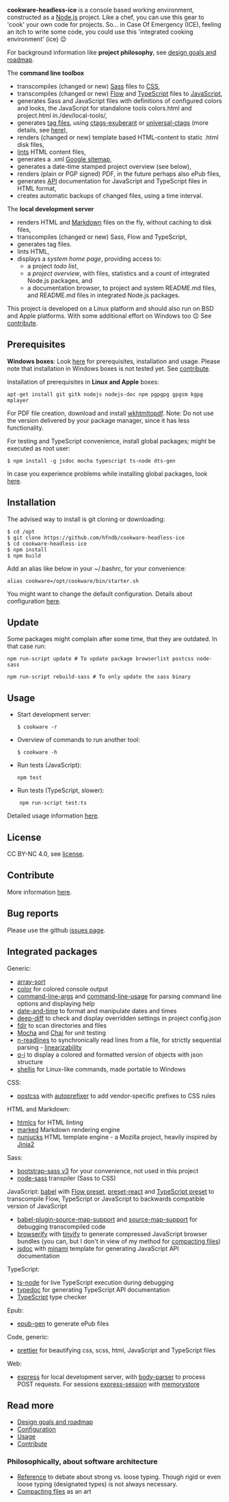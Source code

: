 **cookware-headless-ice** is a console based working environment, constructed as a [Node.js](https://en.wikipedia.org/wiki/Node.js) project. Like a chef, you can use this gear to 'cook' your own code for projects. So... in Case Of Emergency (ICE), feeling an itch to write some code, you could use this 'integrated cooking environment' (ice) 😉

For background information like **project philosophy**, see [design goals and roadmap](./docs/design-goals-and-roadmap.md).

The **command line toolbox**
+  transcompiles (changed or new) [Sass](https://en.wikipedia.org/wiki/Sass_%28stylesheet_language%29) files to [CSS](https://en.wikipedia.org/wikiCascading_Style_Sheets),
+  transcompiles (changed or new) [Flow](https://flow.org/) and [TypeScript](https://en.wikipedia.org/wiki/TypeScript) files to [JavaScript](https://en.wikipedia.org/wiki/JavaScript),
+ generates Sass and JavaScript files with definitions of configured colors and looks, the JavaScript for standalone tools colors.html and project.html in./dev/local-tools/,
+ generates [tag files](https://en.wikipedia.org/wiki/Ctags#Tags_file_formats), using [ctags-exuberant](http://ctags.sourceforge.net/) or [universal-ctags](https://ctags.io/) (more details, see [here](./docs/configuration.md)),
+ renders (changed or new) template based HTML-content to static .html disk files,
+ [lints](https://en.wikipedia.org/wiki/Lint_%28software%29) HTML content files,
+ generates a .xml [Google sitemap](https://support.google.com/webmasters/answer/156184?hl=en),
+ generates a date-time stamped project overview (see below),
+ renders (plain or PGP signed) PDF, in the future perhaps also ePub files,
+ generates [API](https://en.wikipedia.org/wiki/Application_programming_interface) documentation for JavaScript and TypeScript files in HTML format,
+ creates automatic backups of changed files, using a time interval.

The **local development server**
+ renders HTML and [Markdown](https://en.wikipedia.org/wiki/Markdown) files on the fly, without caching to disk files,
+ transcompiles (changed or new) Sass, Flow and TypeScript,
+ generates tag files.
+ lints HTML,
+ displays a *system home page*, providing access to:
  - a project *todo list*,
  - a *project overview*, with files, statistics and a count of integrated Node.js packages, and
  + a documentation browser, to project and system README.md files, and README.md files in integrated Node.js packages.


This project is developed on a Linux platform and should also run on BSD and Apple platforms. With some additional effort on Windows too 😉 See [contribute](./docs/contribute.md).


## Prerequisites

**Windows boxes**: Look [here](./docs/installation-windows.md) for prerequisites, installation and usage.
Please note that installation in Windows boxes is not tested yet. See [contribute](./docs/contribute.md).

Installation of prerequisites in **Linux and Apple** boxes:
```
apt-get install git gitk nodejs nodejs-doc npm pgpgpg gpgsm kgpg mplayer
```

For PDF file creation, download and install [wkhtmltopdf](http://wkhtmltopdf.org/downloads.html).
Note: Do not use the version delivered by your package manager, since it has less functionality.

For testing and TypeScript convenience, install global packages; might be executed as root user:

```
$ npm install -g jsdoc mocha typescript ts-node dts-gen
```

In case you experience problems while installing global packages, look [here](https://docs.npmjs.com/resolving-eacces-permissions-errors-when-installing-packages-globally).


## Installation

The advised way to install is git cloning or downloading:

```
$ cd /opt
$ git clone https://github.com/hfndb/cookware-headless-ice
$ cd cookware-headless-ice
$ npm install
$ npm build
```

Add an alias like below in your ~/.bashrc, for your convenience:

```
alias cookware=/opt/cookware/bin/starter.sh
```

You might want to change the default configuration. Details about configuration [here](./docs/configuration.md).


## Update

Some packages might complain after some time, that they are outdated. In that case run:


```
npm run-script update # To update package browserlist postcss node-sass

npm run-script rebuild-sass # To only update the sass binary
```


## Usage

+ Start development server:

	```
	$ cookware -r
	```

+ Overview of commands to run another tool:

	```
	$ cookware -h
	```

+ Run tests (JavaScript):

	```
	npm test
	```

+ Run tests (TypeScript, slower):

```
	npm run-script test:ts
```

Detailed usage information [here](./docs/usage.md).


## License

CC BY-NC 4.0, see [license](./LICENSE.md).


## Contribute

More information [here](./docs/contribute.md).


## Bug reports

Please use the github [issues page](https://github.com/hfndb/cookware-headless-ice/issues).


## Integrated packages


Generic:
+ [array-sort](https://www.npmjs.com/package/array-sort)
+ [color](https://www.npmjs.com/package/colors) for colored console output
+ [command-line-args](https://www.npmjs.com/package/command-line-args) and [command-line-usage](https://www.npmjs.com/package/command-line-usage) for parsing command line options and displaying help
+ [date-and-time](https://www.npmjs.com/package/date-and-time) to format and manipulate dates and times
+ [deep-diff](https://www.npmjs.com/package/deep-diff) to check and display overridden settings in project config.json
+ [fdir](https://www.npmjs.com/package/fdir) to scan directories and files
+ [Mocha](https://www.npmjs.com/package/mocha) and [Chai](https://www.chaijs.com/) for unit testing
+ [n-readlines](https://www.npmjs.com/package/n-readlines) to synchronically read lines from a file, for strictly sequential parsing - [linearizability](https://en.wikipedia.org/wiki/Linearizability)
+ [q-i](https://www.npmjs.com/package/q-i) to display a colored and formatted version of objects with json structure
+ [shelljs](https://www.npmjs.com/package/shelljs) for Linux-like commands, made portable to Windows

CSS:
+ [postcss](https://www.npmjs.com/package/postcss) with [autoprefixer](https://www.npmjs.com/package/autoprefixer) to add vendor-specific prefixes to CSS rules

HTML and Markdown:
+ [htmlcs](https://www.npmjs.com/package/htmlcs) for HTML linting
+ [marked](https://www.npmjs.com/package/marked ) Markdown rendering engine
+ [nunjucks](https://www.npmjs.com/package/nunjucks) HTML template engine - a Mozilla project, heavily inspired by [Jinja2](http://jinja.pocoo.org/)

Sass:
+ [bootstrap-sass v3](https://www.npmjs.com/package/bootstrap-sass) for your convenience, not used in this project
+ [node-sass](https://www.npmjs.com/package/node-sass) transpiler (Sass to CSS)

JavaScript:
[babel](https://www.npmjs.com/package/@babel/core) with [Flow preset](https://www.npmjs.com/package/@babel/preset-flow), [preset-react](https://www.npmjs.com/package/@babel/preset-react) and [TypeScript preset](https://www.npmjs.com/package/@babel/preset-typescript) to transcompile Flow, TypeScript or JavaScript to backwards compatible version of JavaScript
+ [babel-plugin-source-map-support](https://www.npmjs.com/package/babel-plugin-source-map-support) and [source-map-support](https://www.npmjs.com/package/source-map-support) for debugging transcompiled code
+ [browserify](https://www.npmjs.com/package/browserify) with [tinyify](https://www.npmjs.com/package/tinyify) to generate compressed JavaScript browser bundles
(you can, but I don't in view of my method for [compacting files](../docs/philosophical/compacting-files.md))
+ [jsdoc](https://www.npmjs.com/package/jsdoc) with [minami](https://github.com/Nijikokun/minami) template for generating JavaScript API documentation

TypeScript:
+ [ts-node](https://www.npmjs.com/package/ts-node) for live TypeScript execution during debugging
+ [typedoc](https://www.npmjs.com/package/typedoc) for generating TypeScript API documentation
+ [TypeScript](https://www.npmjs.com/package/TypeScript) type checker

Epub:
+ [epub-gen](https://www.npmjs.com/package/epub-gen) to generate ePub files

Code, generic:
+ [prettier](https://www.npmjs.com/package/prettier) for beautifying css, scss, html, JavaScript and TypeScript files

Web:
+ [express](https://www.npmjs.com/package/express) for local development server, with [body-parser](https://www.npmjs.com/package/body-parser) to process POST requests. For sessions [express-session](https://www.npmjs.com/package/express-session) with [memorystore](https://www.npmjs.com/package/memorystore)


## Read more
+ [Design goals and roadmap](./docs/design-goals-and-roadmap.md)
+ [Configuration](./docs/configuration.md)
+ [Usage](./docs/usage.md)
+ [Contribute](./docs/contribute.md)

### Philosophically, about software architecture
+ [Reference](./docs/design-goals-and-roadmap.md) to debate about strong vs. loose typing. Though rigid or even loose typing (designated types) is not always necessary.
+ [Compacting files](./docs/philosophical/compacting-files.md) as an art

[comment]: <> (No comments here)
